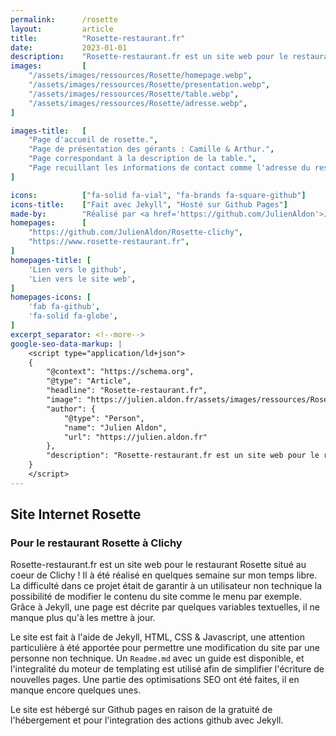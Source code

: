 ```yaml
---
permalink:      /rosette
layout:         article
title:          "Rosette-restaurant.fr"
date:           2023-01-01
description:    "Rosette-restaurant.fr est un site web pour le restaurant Rosette situé au coeur de Clichy ! Il à été réalisé en quelques semaine sur mon temps libre. La difficulté dans ce projet était de garantir à un utilisateur non technique la possibilité de modifier le contenu du site comme le menu par exemple. Grâce à Jekyll, une page est décrite par quelques variables textuelles, il ne manque plus qu'à les mettre à jour."
images:         [
    "/assets/images/ressources/Rosette/homepage.webp",
    "/assets/images/ressources/Rosette/presentation.webp",
    "/assets/images/ressources/Rosette/table.webp",
    "/assets/images/ressources/Rosette/adresse.webp",
]

images-title:   [
    "Page d'accueil de rosette.",
    "Page de présentation des gérants : Camille & Arthur.",
    "Page correspondant à la description de la table.",
    "Page recuillant les informations de contact comme l'adresse du restaurant.",
]

icons:          ["fa-solid fa-vial", "fa-brands fa-square-github"]
icons-title:    ["Fait avec Jekyll", "Hosté sur Github Pages"]
made-by:        "Réalisé par <a href='https://github.com/JulienAldon'>Julien Aldon</a> et <a href='https://nohit.studio/'>Bruno Durand</a>"
homepages:      [
    "https://github.com/JulienAldon/Rosette-clichy",
    "https://www.rosette-restaurant.fr",
]
homepages-title: [
    'Lien vers le github',
    'Lien vers le site web',
]
homepages-icons: [
    'fab fa-github',
    'fa-solid fa-globe',
]
excerpt_separator: <!--more-->
google-seo-data-markup: |
    <script type="application/ld+json">
    {
        "@context": "https://schema.org",
        "@type": "Article",
        "headline": "Rosette-restaurant.fr",
        "image": "https://julien.aldon.fr/assets/images/ressources/Rosette/homepage.webp",
        "author": {
            "@type": "Person",
            "name": "Julien Aldon",
            "url": "https://julien.aldon.fr"
        },
        "description": "Rosette-restaurant.fr est un site web pour le restaurant Rosette situé au coeur de Clichy ! Il à été réalisé en quelques semaine sur mon temps libre. La difficulté dans ce projet était de garantir à un utilisateur non technique la possibilité de modifier le contenu du site comme le menu par exemple. Grâce à Jekyll, une page est décrite par quelques variables textuelles, il ne manque plus qu'à les mettre à jour."
    }
    </script>
---
```

## Site Internet Rosette
### Pour le restaurant Rosette à Clichy
Rosette-restaurant.fr est un site web pour le restaurant Rosette situé au coeur de Clichy ! Il à été réalisé en quelques semaine sur mon temps libre. La difficulté dans ce projet était de garantir à un utilisateur non technique la possibilité de modifier le contenu du site comme le menu par exemple. Grâce à Jekyll, une page est décrite par quelques variables textuelles, il ne manque plus qu'à les mettre à jour.

<!--more-->
Le site est fait à l'aide de Jekyll, HTML, CSS & Javascript, une attention particulière à été apportée pour permettre une modification du site par une personne non technique. Un `Readme.md` avec un guide est disponible, et l'integralité du moteur de templating est utilisé afin de simplifier l'écriture de nouvelles pages. Une partie des optimisations SEO ont été faites, il en manque encore quelques unes.

Le site est hébergé sur Github pages en raison de la gratuité de l'hébergement et pour l'integration des actions github avec Jekyll.
